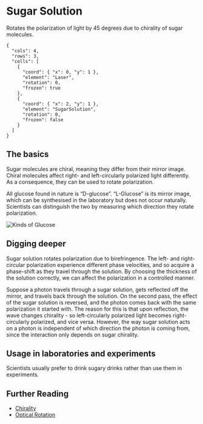 # Sugar Solution

Rotates the polarization of light by 45 degrees due to chirality of sugar molecules.

```{quantum-board}
{
  "cols": 4,
  "rows": 3,
  "cells": [
    {
      "coord": { "x": 0, "y": 1 },
      "element": "Laser",
      "rotation": 0,
      "frozen": true
    },
    {
      "coord": { "x": 2, "y": 1 },
      "element": "SugarSolution",
      "rotation": 0,
      "frozen": false
    }
  ]
}
```

## The basics

Sugar molecules are chiral, meaning they differ from their mirror image. Chiral molecules affect right- and left-circularly polarized light differently. As a consequence, they can be used to rotate polarization.

All glucose found in nature is “D-glucose”. “L-Glucose” is its mirror image, which can be synthesised in the laboratory but does not occur naturally. Scientists can distinguish the two by measuring which direction they rotate polarization.

![Kinds of Glucose](https://s3-eu1.ixquick.com/cgi-bin/serveimage?url=https:%2F%2Fqph.fs.quoracdn.net%2Fmain-qimg-de848af8d44207b6a19458c340dc99c0.webp&sp=924c33fd7d8a6f5bf074f3028fe1610b)

## Digging deeper

Sugar solution rotates polarization due to birefringence. The left- and right-circular polarization experience different phase velocities, and so acquire a phase-shift as they travel through the solution. By choosing the thickness of the solution correctly, we can affect the polarization in a controlled manner.

Suppose a photon travels through a sugar solution, gets reflected off the mirror, and travels back through the solution. On the second pass, the effect of the sugar solution is reversed, and the photon comes back with the same polarization it started with. The reason for this is that upon reflection, the wave changes chirality - so left-circularly polarized light becomes right-circularly polarized, and vice versa. However, the way sugar solution acts on a photon is independent of which direction the photon is coming from, since the interaction only depends on sugar chirality.

## Usage in laboratories and experiments

Scientists usually prefer to drink sugary drinks rather than use them in experiments.

## Further Reading

* [Chirality](https://en.wikipedia.org/wiki/Chirality_(chemistry))
* [Optical Rotation](https://en.wikipedia.org/wiki/Optical_rotation)
